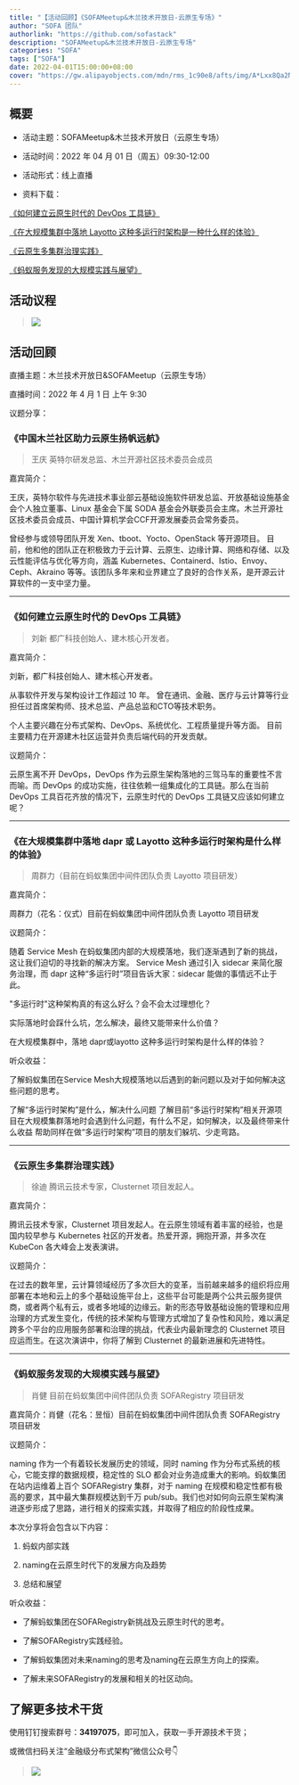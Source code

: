 ```yaml
---
title: "【活动回顾】《SOFAMeetup&木兰技术开放日-云原生专场》"
author: "SOFA 团队"
authorlink: "https://github.com/sofastack"
description: "SOFAMeetup&木兰技术开放日-云原生专场"
categories: "SOFA"
tags: ["SOFA"]
date: 2022-04-01T15:00:00+08:00
cover: "https://gw.alipayobjects.com/mdn/rms_1c90e8/afts/img/A*Lxx8Qa2NIr0AAAAAAAAAAAAAARQnAQ"
---
```


## 概要

- 活动主题：SOFAMeetup&木兰技术开放日（云原生专场）

- 活动时间：2022 年 04 月 01 日（周五）09:30-12:00

- 活动形式：线上直播

- 资料下载：<br/>

[《如何建立云原生时代的 DevOps 工具链》](https://gw.alipayobjects.com/os/bmw-prod/c3a8aa31-737b-489f-8a22-f8e643b7d00a.pdf)<br/>

[《在大规模集群中落地 Layotto 这种多运行时架构是一种什么样的体验》](https://gw.alipayobjects.com/os/bmw-prod/97aaba22-9d74-4957-9dd3-025fc28d071f.pdf)<br/>

[《云原生多集群治理实践》](https://gw.alipayobjects.com/os/bmw-prod/06dd282a-c0be-4285-b625-63697826226d.pdf)<br/>

[《蚂蚁服务发现的大规模实践与展望》 ](https://gw.alipayobjects.com/os/bmw-prod/7d7a7055-99b9-4b1f-aacc-4dbb75cd10f8.pdf)<br/>

## 活动议程

>![](https://gw.alipayobjects.com/mdn/rms_1c90e8/afts/img/A*xZxESJeDxBgAAAAAAAAAAAAAARQnAQ)

## 活动回顾 

直播主题：木兰技术开放日&SOFAMeetup（云原生专场）           

直播时间：2022 年 4 月 1 日 上午 9:30 


议题分享：

### 《中国木兰社区助力云原生扬帆远航》

>王庆 英特尔研发总监、木兰开源社区技术委员会成员

嘉宾简介：

王庆，英特尔软件与先进技术事业部云基础设施软件研发总监、开放基础设施基金会个人独立董事、Linux 基金会下属 SODA 基金会外联委员会主席。木兰开源社区技术委员会成员、中国计算机学会CCF开源发展委员会常务委员。

曾经参与或领导团队开发 Xen、tboot、Yocto、OpenStack 等开源项目。 目前，他和他的团队正在积极致力于云计算、云原生、边缘计算、网络和存储、以及云性能评估与优化等方向，涵盖 Kubernetes、Containerd、Istio、Envoy、Ceph、Akraino 等等。该团队多年来和业界建立了良好的合作关系，是开源云计算软件的一支中坚力量。

***

### 《如何建立云原生时代的 DevOps 工具链》

>刘新 都广科技创始人、建木核心开发者。

嘉宾简介：

刘新，都广科技创始人、建木核心开发者。

从事软件开发与架构设计工作超过 10 年。
曾在通讯、金融、医疗与云计算等行业担任过首席架构师、技术总监、产品总监和CTO等技术职务。

个人主要兴趣在分布式架构、DevOps、系统优化、工程质量提升等方面。
目前主要精力在开源建木社区运营并负责后端代码的开发贡献。

议题简介：

云原生离不开 DevOps，DevOps 作为云原生架构落地的三驾马车的重要性不言而喻。而 DevOps 的成功实施，往往依赖一组集成化的工具链。那么在当前 DevOps 工具百花齐放的情况下，云原生时代的 DevOps 工具链又应该如何建立呢？

***

### 《在大规模集群中落地 dapr 或 Layotto 这种多运行时架构是什么样的体验》

>周群力（目前在蚂蚁集团中间件团队负责 Layotto 项目研发）

嘉宾简介：

周群力（花名：仪式）目前在蚂蚁集团中间件团队负责 Layotto 项目研发

议题简介：

随着 Service Mesh 在蚂蚁集团内部的大规模落地，我们逐渐遇到了新的挑战，这让我们迫切的寻找新的解决方案。 
Service Mesh 通过引入 sidecar 来简化服务治理，而 dapr 这种“多运行时”项目告诉大家：sidecar 能做的事情远不止于此。

"多运行时"这种架构真的有这么好么？会不会太过理想化？

实际落地时会踩什么坑，怎么解决，最终又能带来什么价值？

在大规模集群中，落地 dapr或layotto 这种多运行时架构是什么样的体验？

听众收益：

了解蚂蚁集团在Service Mesh大规模落地以后遇到的新问题以及对于如何解决这些问题的思考。

了解“多运行时架构”是什么，解决什么问题 了解目前“多运行时架构”相关开源项目在大规模集群落地时会遇到什么问题，有什么不足，如何解决，以及最终带来什么收益 帮助同样在做“多运行时架构”项目的朋友们躲坑、少走弯路。

***

### 《云原生多集群治理实践》

>徐迪 腾讯云技术专家，Clusternet 项目发起人。 

嘉宾简介：

腾讯云技术专家，Clusternet 项目发起人。在云原生领域有着丰富的经验，也是国内较早参与 Kubernetes 社区的开发者。热爱开源，拥抱开源，并多次在 KubeCon 各大峰会上发表演讲。

议题简介：

在过去的数年里，云计算领域经历了多次巨大的变革，当前越来越多的组织将应用部署在本地和云上的多个基础设施平台上，这些平台可能是两个公共云服务提供商，或者两个私有云，或者多地域的边缘云。新的形态导致基础设施的管理和应用治理的方式发生变化，传统的技术架构与管理方式增加了复杂性和风险，难以满足跨多个平台的应用服务部署和治理的挑战，代表业内最新理念的 Clusternet 项目应运而生。在这次演讲中，你将了解到 Clusternet 的最新进展和先进特性。

***

### 《蚂蚁服务发现的大规模实践与展望》

>肖健 目前在蚂蚁集团中间件团队负责 SOFARegistry 项目研发            

嘉宾简介：肖健（花名：昱恒）目前在蚂蚁集团中间件团队负责 SOFARegistry 项目研发

议题简介：

naming 作为一个有着较长发展历史的领域，同时 naming 作为分布式系统的核心，它能支撑的数据规模，稳定性的 SLO 都会对业务造成重大的影响。蚂蚁集团在站内运维着上百个 SOFARegistry 集群，对于 naming 在规模和稳定性都有极高的要求，其中最大集群规模达到千万 pub/sub。我们也对如何向云原生架构演进逐步形成了思路，进行相关的探索实践，并取得了相应的阶段性成果。

本次分享将会包含以下内容：

1. 蚂蚁内部实践 

2. naming在云原生时代下的发展方向及趋势 

3. 总结和展望


听众收益：

- 了解蚂蚁集团在SOFARegistry新挑战及云原生时代的思考。

- 了解SOFARegistry实践经验。

- 了解蚂蚁集团对未来naming的思考及naming在云原生方向上的探索。

- 了解未来SOFARegistry的发展和相关的社区动向。

## 了解更多技术干货

使用钉钉搜索群号：**34197075**，即可加入，获取一手开源技术干货；

或微信扫码关注“金融级分布式架构”微信公众号👇

>![](https://gw.alipayobjects.com/zos/bmw-prod/75d7bde6-1f48-4f28-80a4-215f8ec811bd.webp)
